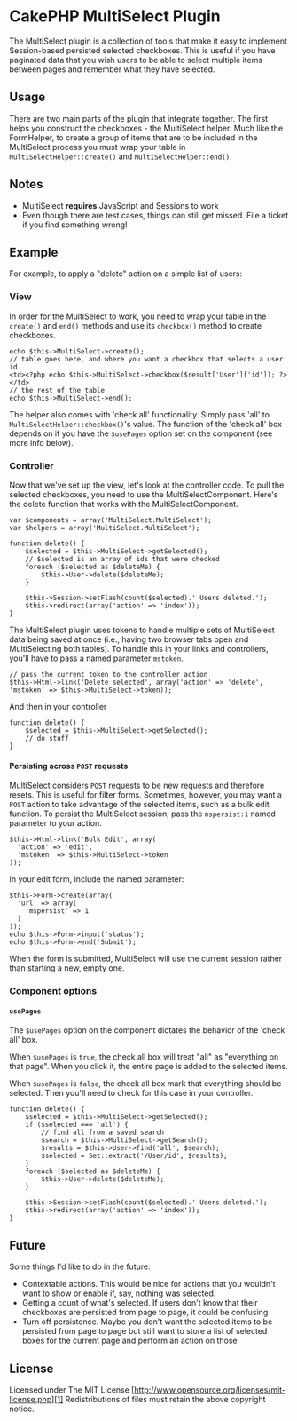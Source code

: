 # CakePHP MultiSelect Plugin

The MultiSelect plugin is a collection of tools that make it easy to implement
Session-based persisted selected checkboxes. This is useful if you have
paginated data that you wish users to be able to select multiple items between
pages and remember what they have selected.

## Usage

There are two main parts of the plugin that integrate together. The first helps
you construct the checkboxes - the MultiSelect helper. Much like the FormHelper,
to create a group of items that are to be included in the MultiSelect process
you must wrap your table in `MultiSelectHelper::create()` and `MultiSelectHelper::end()`.

## Notes

- MultiSelect **requires** JavaScript and Sessions to work
- Even though there are test cases, things can still get missed. File a ticket
  if you find something wrong!

## Example

For example, to apply a "delete" action on a simple list of users:

### View

In order for the MultiSelect to work, you need to wrap your table in the 
`create()` and `end()` methods and use its `checkbox()` method to create
checkboxes.

    echo $this->MultiSelect->create();
    // table goes here, and where you want a checkbox that selects a user id
    <td><?php echo $this->MultiSelect->checkbox($result['User']['id']); ?></td>
    // the rest of the table
    echo $this->MultiSelect->end();

The helper also comes with 'check all' functionality. Simply pass 'all' to
`MultiSelectHelper::checkbox()`'s value. The function of the 'check all' box
depends on if you have the `$usePages` option set on the component (see more
info below).

### Controller

Now that we've set up the view, let's look at the controller code. To pull the
selected checkboxes, you need to use the MultiSelectComponent. Here's the delete
function that works with the MultiSelectComponent.

    var $components = array('MultiSelect.MultiSelect');
    var $helpers = array('MultiSelect.MultiSelect');
    
    function delete() {
        $selected = $this->MultiSelect->getSelected();
        // $selected is an array of ids that were checked
        foreach ($selected as $deleteMe) {
            $this->User->delete($deleteMe);
        }

        $this->Session->setFlash(count($selected).' Users deleted.');
        $this->redirect(array('action' => 'index'));
    }

The MultiSelect plugin uses tokens to handle multiple sets of MultiSelect data
being saved at once (i.e., having two browser tabs open and MultiSelecting both
tables). To handle this in your links and controllers, you'll have to pass a 
named parameter `mstoken`.

    // pass the current token to the controller action
    $this->Html->link('Delete selected', array('action' => 'delete', 'mstoken' => $this->MultiSelect->token));

And then in your controller

    function delete() {
        $selected = $this->MultiSelect->getSelected();
        // do stuff
    }

#### Persisting across `POST` requests

MultiSelect considers `POST` requests to be new requests and therefore resets. 
This is useful for filter forms. Sometimes, however, you may want a `POST` action
to take advantage of the selected items, such as a bulk edit function. To persist 
the MultiSelect session, pass the `mspersist:1` named parameter to your action.

    $this->Html->link('Bulk Edit', array(
      'action' => 'edit', 
      'mstoken' => $this->MultiSelect->token
    ));

In your edit form, include the named parameter:

    $this->Form->create(array(
      'url' => array(
        'mspersist' => 1
      )
    ));
    echo $this->Form->input('status');
    echo $this->Form->end('Submit');

When the form is submitted, MultiSelect will use the current session rather than
starting a new, empty one.

### Component options

#### `usePages`

The `$usePages` option on the component dictates the behavior of the 'check all'
box.

When `$usePages` is `true`, the check all box will treat "all" as "everything
on that page". When you click it, the entire page is added to the selected items.

When `$usePages` is `false`, the check all box mark that everything should be
selected. Then you'll need to check for this case in your controller.

    function delete() {
        $selected = $this->MultiSelect->getSelected();
        if ($selected === 'all') {
            // find all from a saved search
            $search = $this->MultiSelect->getSearch();
            $results = $this->User->find('all', $search);
            $selected = Set::extract('/User/id', $results);
        }
        foreach ($selected as $deleteMe) {
            $this->User->delete($deleteMe);
        }

        $this->Session->setFlash(count($selected).' Users deleted.');
        $this->redirect(array('action' => 'index'));
    }

## Future

Some things I'd like to do in the future:

* Contextable actions. This would be nice for actions that you wouldn't want to
show or enable if, say, nothing was selected.
* Getting a count of what's selected. If users don't know that their checkboxes
are persisted from page to page, it could be confusing
* Turn off persistence. Maybe you don't want the selected items to be persisted
from page to page but still want to store a list of selected boxes for the
current page and perform an action on those

## License

Licensed under The MIT License
[http://www.opensource.org/licenses/mit-license.php][1]
Redistributions of files must retain the above copyright notice.

[1]: http://www.opensource.org/licenses/mit-license.php